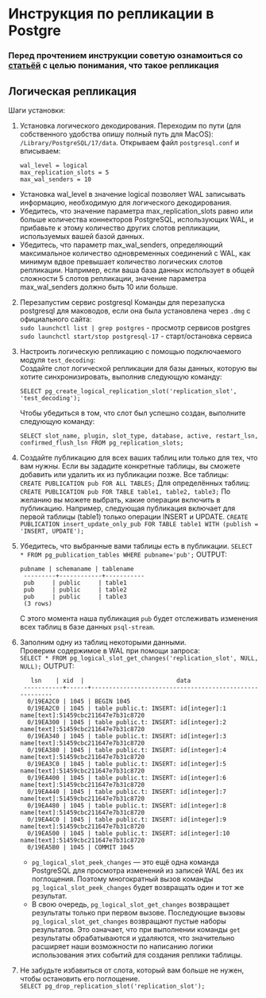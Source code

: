 # Инструкция по репликации в Postgre

### Перед прочтением инструкции советую ознамоиться со [статьёй](https://habr.com/ru/articles/514500/) с целью понимания, что такое репликация

## Логическая репликация
Шаги установки:
1. Установка логического декодирования. Переходим по пути (для собственного удобства опишу полный путь для MacOS): ```/Library/PostgreSQL/17/data```. Открываем файл ```postgresql.conf``` и вписываем:
    ```
    wal_level = logical
    max_replication_slots = 5
    max_wal_senders = 10
    ```
  * Установка wal_level в значение logical позволяет WAL записывать информацию, необходимую для логического декодирования.
  * Убедитесь, что значение параметра max_replication_slots равно или больше количества коннекторов PostgreSQL, использующих WAL, и прибавьте к этому количество других слотов репликации, используемых вашей базой данных.
  * Убедитесь, что параметр max_wal_senders, определяющий максимальное количество одновременных соединений с WAL, как минимум вдвое превышает количество логических слотов репликации. Например, если ваша база данных использует в общей сложности 5 слотов репликации, значение параметра max_wal_senders должно быть 10 или больше.

2. Перезапустим сервис postgresql
   Команды для перезапуска postgresql для маководов, если она была установлена через ```.dmg``` с официального сайта:  
   ```sudo launchctl list | grep postgres``` - просмотр сервисов postgres  
   ```sudo launchctl start/stop postgresql-17``` - старт/остановка сервиса
  
3. Настроить логическую репликацию с помощью подключаемого модуля ```test_decoding```:<br/>
   Создайте слот логической репликации для базы данных, которую вы хотите синхронизировать, выполнив следующую команду:<br/>
    
   ``` SELECT pg_create_logical_replication_slot('replication_slot', 'test_decoding'); ```<br/>
   
   Чтобы убедиться в том, что слот был успешно создан, выполните следующую команду:<br/>
   
   ```SELECT slot_name, plugin, slot_type, database, active, restart_lsn, confirmed_flush_lsn FROM pg_replication_slots;```

5. Cоздайте публикацию для всех ваших таблиц или только для тех, что вам нужны. Если вы зададите конкретные таблицы, вы сможете добавить или удалить их из публикации позже.
  Все таблицы:  
   ```CREATE PUBLICATION pub FOR ALL TABLES;```
   Для определённых таблиц:
   ```CREATE PUBLICATION pub FOR TABLE table1, table2, table3;```
   По желанию вы можете выбрать, какие операции включить в публикацию. Например, следующая публикация включает для первой таблицы (table1) только операции INSERT и UPDATE.
   ```CREATE PUBLICATION insert_update_only_pub FOR TABLE table1 WITH (publish = 'INSERT, UPDATE');```

6. Убедитесь, что выбранные вами таблицы есть в публикации.
   ```SELECT * FROM pg_publication_tables WHERE pubname='pub';```
   OUTPUT:
   ```
   pubname | schemaname | tablename
    ---------+------------+-----------
    pub     | public     | table1
    pub     | public     | table2
    pub     | public     | table3
    (3 rows)
    ```
   С этого момента наша публикация ```pub``` будет отслеживать изменения всех таблиц в базе данных ```psql-stream```.

7. Заполним одну из таблиц некоторыми данными. <br/>
   Проверим содержимое в WAL при помощи запроса: <br/>
   ```SELECT * FROM pg_logical_slot_get_changes('replication_slot', NULL, NULL);```
   OUTPUT:
   ```
      lsn    | xid  |                          data                          
    -----------+------+--------------------------------------------------------
     0/19EA2C0 | 1045 | BEGIN 1045
     0/19EA2C0 | 1045 | table public.t: INSERT: id[integer]:1 name[text]:51459cbc211647e7b31c8720
     0/19EA300 | 1045 | table public.t: INSERT: id[integer]:2 name[text]:51459cbc211647e7b31c8720
     0/19EA340 | 1045 | table public.t: INSERT: id[integer]:3 name[text]:51459cbc211647e7b31c8720
     0/19EA380 | 1045 | table public.t: INSERT: id[integer]:4 name[text]:51459cbc211647e7b31c8720
     0/19EA3C0 | 1045 | table public.t: INSERT: id[integer]:5 name[text]:51459cbc211647e7b31c8720
     0/19EA400 | 1045 | table public.t: INSERT: id[integer]:6 name[text]:51459cbc211647e7b31c8720
     0/19EA440 | 1045 | table public.t: INSERT: id[integer]:7 name[text]:51459cbc211647e7b31c8720
     0/19EA480 | 1045 | table public.t: INSERT: id[integer]:8 name[text]:51459cbc211647e7b31c8720
     0/19EA4C0 | 1045 | table public.t: INSERT: id[integer]:9 name[text]:51459cbc211647e7b31c8720
     0/19EA500 | 1045 | table public.t: INSERT: id[integer]:10 name[text]:51459cbc211647e7b31c8720
     0/19EA5B0 | 1045 | COMMIT 1045
   ```
   * ```pg_logical_slot_peek_changes``` — это ещё одна команда PostgreSQL для просмотра изменений из записей WAL без их поглощения. Поэтому многократный вызов команды ```pg_logical_slot_peek_changes``` будет возвращать один и тот же результат.
   * В свою очередь, ```pg_logical_slot_get_changes``` возвращает результаты только при первом вызове. Последующие вызовы ```pg_logical_slot_get_changes``` возвращают пустые наборы результатов. Это означает, что при выполнении команды ```get``` результаты обрабатываются и удаляются, что значительно расширяет наши возможности по написанию логики использования этих событий для создания реплики таблицы.
  
8. Не забудьте избавиться от слота, который вам больше не нужен, чтобы остановить его поглощение. <br/>
    ```SELECT pg_drop_replication_slot('replication_slot');```
   


